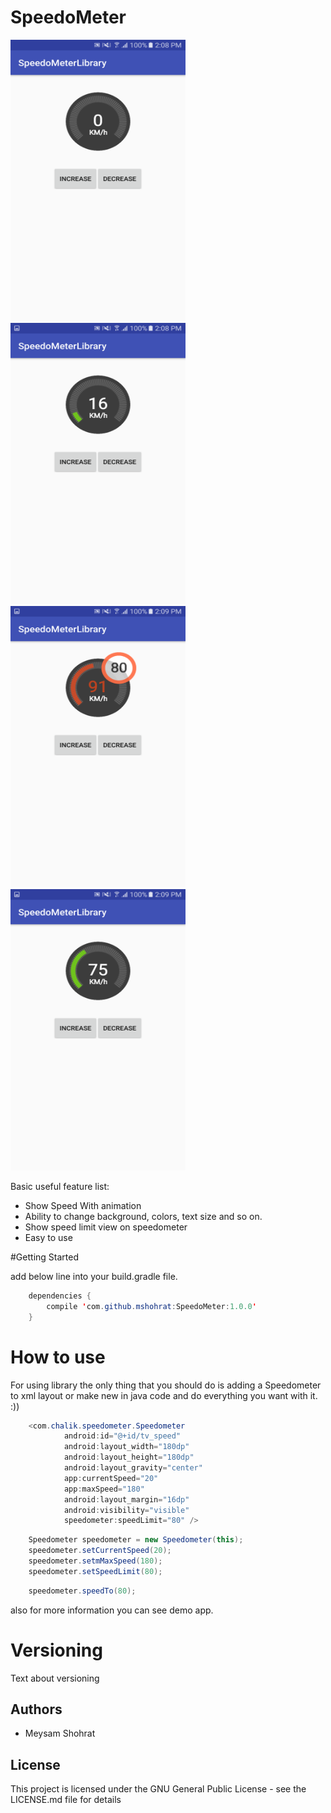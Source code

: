 # SpeedoMeter
<p align"center">
<img src="demo.png" width="280" height="450">
&nbsp;
<img src="demo1.png" width="280" height="450">
<br/>
<img src="demo2.png" width="280" height="450">
&nbsp;
<img src="demo3.png" width="280" height="450"
<p/>

Basic useful feature list:

 * Show Speed With animation
 * Ability to change background, colors, text size and so on.
 * Show speed limit view on speedometer
 * Easy to use
 
#Getting Started

add below line into your build.gradle file.
```java
    dependencies {
        compile 'com.github.mshohrat:SpeedoMeter:1.0.0'
    }
```

# How to use

For using library the only thing that you should do is adding a Speedometer to xml layout or make new in java code and do everything you want with it. :))
```java
    <com.chalik.speedometer.Speedometer
            android:id="@+id/tv_speed"
            android:layout_width="180dp"
            android:layout_height="180dp"
            android:layout_gravity="center"
            app:currentSpeed="20"
            app:maxSpeed="180"
            android:layout_margin="16dp"
            android:visibility="visible"
            speedometer:speedLimit="80" />

```

```java
    Speedometer speedometer = new Speedometer(this);
    speedometer.setCurrentSpeed(20);
    speedometer.setmMaxSpeed(180);
    speedometer.setSpeedLimit(80);

```

```java
    speedometer.speedTo(80);
```
also for more information you can see demo app. 

# Versioning
Text about versioning

## Authors
* Meysam Shohrat

## License
This project is licensed under the GNU General Public License - see the LICENSE.md file for details
